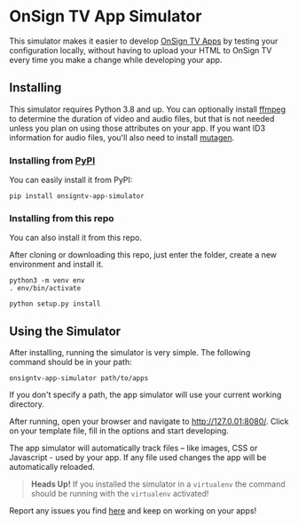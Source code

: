 # OnSign TV App Simulator

This simulator makes it easier to develop [OnSign TV Apps][1] by testing your configuration locally, without having to upload your HTML to OnSign TV every time you make a change while developing your app.


##  Installing

This simulator requires Python 3.8 and up. You can optionally install [ffmpeg][2] to determine the duration of video and audio files, but that is not needed unless you plan on using those attributes on your app. If you want ID3 information for audio files, you'll also need to install [mutagen][3].


### Installing from [PyPI](https://pypi.org/)

You can easily install it from PyPI:

```
pip install onsigntv-app-simulator
```


### Installing from this repo

You can also install it from this repo.

After cloning or downloading this repo, just enter the folder, create a new environment and install it.

```
python3 -m venv env
. env/bin/activate

python setup.py install
```


## Using the Simulator

After installing, running the simulator is very simple. The following command should be in your path:

```
onsigntv-app-simulator path/to/apps
```

If you don't specify a path, the app simulator will use your current working directory.

After running, open your browser and navigate to <http://127.0.01:8080/>. Click on your template file, fill in the options and start developing.

The app simulator will automatically track files – like images, CSS or Javascript - used by your app. If any file used changes the app will be automatically reloaded.

> **Heads Up!** If you installed the simulator in a `virtualenv` the command should be running with the `virtualenv` activated!

Report any issues you find [here][4] and keep on working on your apps!


[1]: https://github.com/onsigntv/apps
[2]: https://ffmpeg.org/download.html
[3]: https://mutagen.readthedocs.org
[4]: https://github.com/onsigntv/app-simulator/issues
